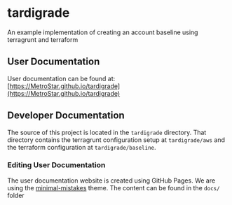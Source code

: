 # tardigrade

An example implementation of creating an account baseline using terragrunt and terraform

## User Documentation
User documentation can be found at: [https://MetroStar.github.io/tardigrade](https://MetroStar.github.io/tardigrade)

## Developer Documentation
The source of this project is located in the `tardigrade` directory. That directory contains the terragrunt configuration setup at `tardigrade/aws` and the terraform configuration at `tardigrade/baseline`.

### Editing User Documentation
The user documentation website is created using GitHub Pages. We are using the [minimal-mistakes](https://github.com/mmistakes/minimal-mistakes) theme. The content can be found in the `docs/` folder
